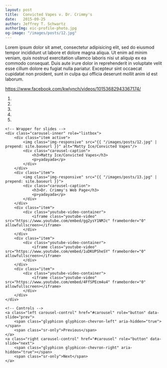```yaml
---
layout: post
title:  Convicted Vapes v. Dr. Crimmy's
date:   2015-09-25
author: Jeffrey T. Schwartz
authorImg: eic-profile-photo.jpg
og-image: "/images/posts/12.jpg"
---
```


Lorem ipsum dolor sit amet, consectetur adipisicing elit, sed do eiusmod tempor incididunt ut labore et dolore magna aliqua. Ut enim ad minim veniam, quis nostrud exercitation ullamco laboris nisi ut aliquip ex ea commodo consequat. Duis aute irure dolor in reprehenderit in voluptate velit esse cillum dolore eu fugiat nulla pariatur. Excepteur sint occaecat cupidatat non proident, sunt in culpa qui officia deserunt mollit anim id est laborum.

https://www.facebook.com/kwlynch/videos/10153682943367174/

<div id="carousel" class="carousel slide" data-interval="false" data-ride="carousel">
    <!-- Indicators -->
    <ol class="carousel-indicators">
        <li data-target="#carousel" data-slide-to="0" class="active"></li>
        <li data-target="#carousel" data-slide-to="1"></li>
        <li data-target="#carousel" data-slide-to="2"></li>
        <li data-target="#carousel" data-slide-to="3"></li>
        <li data-target="#carousel" data-slide-to="4"></li>
    </ol>

    <!-- Wrapper for slides -->
    <div class="carousel-inner" role="listbox">
        <div class="item active">
            <img class="img-responsive" src="{{ "/images/posts/12.jpg" | prepend: site.baseurl }}" alt="Matty Ice/Convicted Vapes"/>
            <div class="carousel-caption">
                <h3>Matty Ice/Convicted Vapes</h3>
                <p>yadayada</p>
            </div>
        </div>
        <div class="item">
            <img class="img-responsive" src="{{ "/images/posts/13.jpg" | prepend: site.baseurl }}">
            <div class="carousel-caption">
                <h3>Dr. Crimmy's Web Page</h3>
                <p>yadayada</p>
            </div>
        </div>
        <div class="item">
            <div class="youtube-video-container">
                <iframe class="youtube-video" src="https://www.youtube.com/embed/gg2ysY1NMJc" frameborder="0" allowfullscreen></iframe>
            </div>
        </div>
        <div class="item">
            <div class="youtube-video-container">
                <iframe class="youtube-video" src="https://www.youtube.com/embed/1uDKUPSheSY" frameborder="0" allowfullscreen></iframe>
            </div>
        </div>
        <div class="item">
            <div class="youtube-video-container">
                <iframe class="youtube-video" src="https://www.youtube.com/embed/4FfSPEcm4u4" frameborder="0" allowfullscreen></iframe>
            </div>
        </div>
    </div>

    <!-- Controls -->
    <a class="left carousel-control" href="#carousel" role="button" data-slide="prev">
        <span class="glyphicon glyphicon-chevron-left" aria-hidden="true"></span>
        <span class="sr-only">Previous</span>
    </a>
    <a class="right carousel-control" href="#carousel" role="button" data-slide="next">
        <span class="glyphicon glyphicon-chevron-right" aria-hidden="true"></span>
        <span class="sr-only">Next</span>
    </a>
</div>
